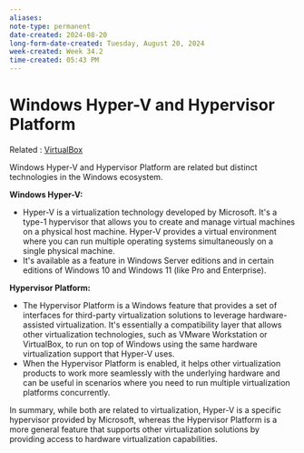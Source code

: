 ```yaml
---
aliases:
note-type: permanent
date-created: 2024-08-20
long-form-date-created: Tuesday, August 20, 2024
week-created: Week 34.2
time-created: 05:43 PM
---
```


# Windows Hyper-V and Hypervisor Platform

Related : [VirtualBox](VirtualBox)

Windows Hyper-V and Hypervisor Platform are related but distinct technologies
in the Windows ecosystem.

**Windows Hyper-V:**

- Hyper-V is a virtualization technology developed by Microsoft. It's a type-1 hypervisor
  that allows you to create and manage virtual machines on a physical host machine.
  Hyper-V provides a virtual environment where you can run multiple operating systems
  simultaneously on a single physical machine.
- It's available as a feature in Windows Server editions and in certain editions
  of Windows 10 and Windows 11 (like Pro and Enterprise).

**Hypervisor Platform:**

- The Hypervisor Platform is a Windows feature that provides a set of interfaces
  for third-party virtualization solutions to leverage hardware-assisted
  virtualization. It's essentially a compatibility layer that allows other
  virtualization technologies, such as VMware Workstation or VirtualBox, to run
  on top of Windows using the same hardware virtualization support that Hyper-V
  uses.
- When the Hypervisor Platform is enabled, it helps other virtualization products
  to work more seamlessly with the underlying hardware and can be useful in
  scenarios where you need to run multiple virtualization platforms concurrently.

In summary, while both are related to virtualization, Hyper-V is a specific
hypervisor provided by Microsoft, whereas the Hypervisor Platform is a more
general feature that supports other virtualization solutions by providing access
to hardware virtualization capabilities.
